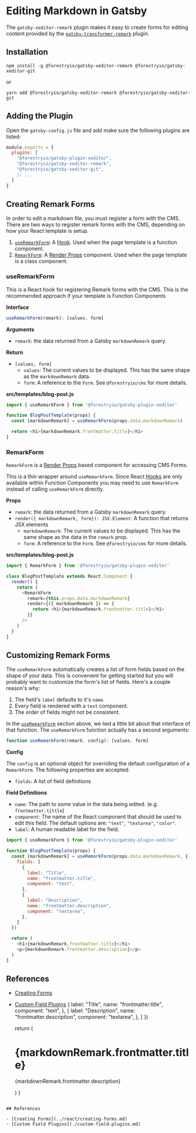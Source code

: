 # Editing Markdown in Gatsby

The `gatsby-xeditor-remark` plugin makes it easy to create forms for editing content provided by the [`gatsby-transformer-remark`](https://github.com/gatsbyjs/gatsby/tree/master/packages/gatsby-transformer-remark) plugin.

## Installation

```
npm install -g @forestryio/gatsby-xeditor-remark @forestryio/gatsby-xeditor-git
```

or

```
yarn add @forestryio/gatsby-xeditor-remark @forestryio/gatsby-xeditor-git
```

## Adding the Plugin

Open the `gatsby-config.js` file and add make sure the following plugins are listed:

```JavaScript
module.exports = {
  plugins: [
    "@forestryio/gatsby-plugin-xeditor",
    "@forestryio/gatsby-xeditor-remark",
    "@forestryio/gatsby-xeditor-git",
    // ...
  ]
}
```

## Creating Remark Forms

In order to edit a markdown file, you must register a form with the CMS. There are two ways to register remark forms with the CMS, depending on how your React template is setup.

1. [`useRemarkForm`](#useRemarkForm): A [Hook](https://reactjs.org/docs/hooks-intro.html). Used when the page template is a function component.
1. [`RemarkForm`](#RemarkForm): A [Render Props](https://reactjs.org/docs/render-props.html#use-render-props-for-cross-cutting-concerns) component. Used when the page template is a class component.

### useRemarkForm

This is a React hook for registering Remark forms with the CMS. This is the recommended approach if your template is Function Components

**Interface**

```typescript
useRemarkForm(remark): [values, form]
```

**Arguments**

- `remark`: the data returned from a Gatsby `markdownRemark` query.

**Return**

- `[values, form]`
  - `values`: The current values to be displayed. This has the same shape as the `markdownRemark` data.
  - `form`: A reference to the `Form`. See `@forestryio/cms` for more details.

**src/templates/blog-post.js**

```javascript
import { useRemarkForm } from '@forestryio/gatsby-plugin-xeditor'

function BlogPostTemplate(props) {
  const [markdownRemark] = useRemarkForm(props.data.markdownRemark)

  return <h1>{markdownRemark.frontmatter.title}</h1>
}
```

### RemarkForm

`RemarkForm` is a [Render Props](https://reactjs.org/docs/render-props.html#use-render-props-for-cross-cutting-concerns) based component for accessing CMS Forms.

This is a thin wrapper around `useRemarkForm`. Since React [Hooks](https://reactjs.org/docs/hooks-intro.html) are only available within Function Components you may need to use `RemarkForm` instead of calling `useRemarkForm` directly.

**Props**

- `remark`: the data returned from a Gatsby `markdownRemark` query.
- `render({ markdownRemark, form}): JSX.Element`: A function that returns JSX elements
  - `markdownRemark`: The current values to be displayed. This has the same shape as the data in the `remark` prop.
  - `form`: A reference to the `Form`. See `@forestryio/cms` for more details.

**src/templates/blog-post.js**

```javascript
import { RemarkForm } from '@forestryio/gatsby-plugin-xeditor'

class BlogPostTemplate extends React.Component {
  render() {
    return (
      <RemarkForm
        remark={this.props.data.markdownRemark}
        render={({ markdownRemark }) => {
          return <h1>{markdownRemark.frontmatter.title}</h1>
        }}
      />
    )
  }
}
```

## Customizing Remark Forms

The `useRemarkForm` automatically creates a list of form fields based on the shape of
your data. This is convenient for getting started but you will probably want to customize the form's list of fields. Here's a couple reason's why:

1. The field's `label` defaults to it's `name`.
1. Every field is rendered with a `text` component.
1. The order of fields might not be consistent.

In the [`useRemarkForm`](#useRemarkForm) section above, we lied a little bit about that interface of that function. The `useRemarkForm` function actually has a second arguments:

```typescript
function useRemarkForm(remark, config): [values, form]
```

**Config**

The `config` is an optional object for overriding the default configuration of a `RemarkForm`. The following properties are accepted:

- `fields`: A list of field definitions

**Field Definitions**

- `name`: The path to some value in the data being edited. (e.g. `frontmatter.tittle`)
- `component`: The name of the React component that should be used to edit this field.
  The default options are: `"text"`, `"textarea"`, `"color"`.
- `label`: A human readable label for the field.

```javascript
import { useRemarkForm } from '@forestryio/gatsby-plugin-xeditor'

function BlogPostTemplate(props) {
  const [markdownRemark] = useRemarkForm(props.data.markdownRemark, {
    fields: [
      {
        label: "Title",
        name: "frontmatter.title",
        component: "text",
      },
      {
        label: "Description",
        name: "frontmatter.description",
        component: "textarea",
      },
    ]
  })

  return (
    <h1>{markdownRemark.frontmatter.title}</h1>
    <p>{markdownRemark.frontmatter.description}</p>
  )
}
```

## References

- [Creating Forms](../react/creating-forms.md)
- [Custom Field Plugins](./custom-field-plugins.md)
  {
  label: "Title",
  name: "frontmatter.title",
  component: "text",
  },
  {
  label: "Description",
  name: "frontmatter.description",
  component: "textarea",
  },
  ]
  })

  return (

  <h1>{markdownRemark.frontmatter.title}</h1>
  <p>{markdownRemark.frontmatter.description}</p>
  )
  }

```

## References

- [Creating Forms](../react/creating-forms.md)
- [Custom Field Plugins](./custom-field-plugins.md)
```
